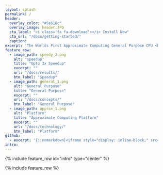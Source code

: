 ```yaml
---
layout: splash
permalink: /
header:
  overlay_color: "#5e616c"
  overlay_image: header.JPG
  cta_label: "<i class='fa fa-download'></i> Install Now"
  cta_url: "/docs/getting-started/"
  caption:
excerpt: 'The Worlds First Approximate Computing General Purpose CPU <br /> <br />  {::nomarkdown}<iframe style="display: inline-block;" src="https://ghbtns.com/github-btn.html?user=paco-cpu&repo=paco-cpu&type=star&count=true&size=large" frameborder="0" scrolling="0" width="160px" height="30px"></iframe> <iframe style="display: inline-block;" src="https://ghbtns.com/github-btn.html?user=paco-cpu&repo=paco-cpu&type=fork&count=true&size=large" frameborder="0" scrolling="0" width="158px" height="30px"></iframe>{:/nomarkdown}'
feature_row:
  - image_path: speedy_2.png
    alt: "speedup"
    title: "Upto 3x Speedup"
    excerpt: ""
    url: "/docs/results/"
    btn_label: "Speedup"
  - image_path: general_1.png
    alt: "General Purpose"
    title: "General Purpose"
    excerpt: ""
    url: "/docs/concepts/"
    btn_label: "General Purpose"
  - image_path: approx_1.png
    alt: "Platform"
    title: "Approximate Computing Platform"
    excerpt: ""
    url: "/docs/technology/"
    btn_label: "Platform"
github:
  - excerpt: '{::nomarkdown}<iframe style="display: inline-block;" src="https://ghbtns.com/github-btn.html?user=paco-cpu&repo=paco-cpu&type=star&count=true&size=large" frameborder="0" scrolling="0" width="160px" height="30px"></iframe> <iframe style="display: inline-block;" src="https://ghbtns.com/github-btn.html?user=paco-cpu&repo=paco-cpu&type=fork&count=true&size=large" frameborder="0" scrolling="0" width="158px" height="30px"></iframe>{:/nomarkdown}'
intro:
---
```


{% include feature_row id="intro" type="center" %}

{% include feature_row %}
